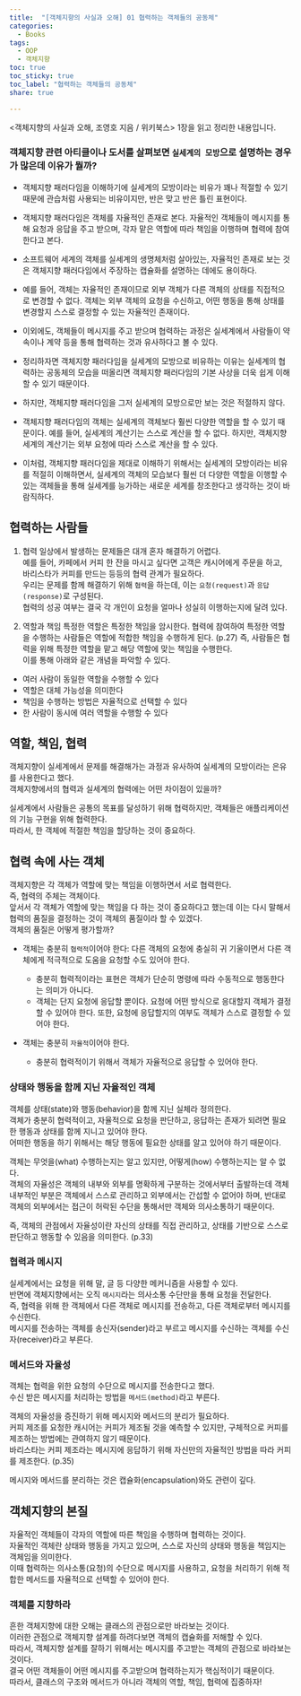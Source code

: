 ```yaml
---
title:  "[객체지향의 사실과 오해] 01 협력하는 객체들의 공동체"
categories: 
  - Books
tags:
  - OOP
  - 객체지향
toc: true
toc_sticky: true
toc_label: "협력하는 객체들의 공동체"
share: true

---
```


<객체지향의 사실과 오해, 조영호 지음 / 위키북스> 1장을 읽고 정리한 내용입니다.  

### 객체지향 관련 아티클이나 도서를 살펴보면 `실세계의 모방`으로 설명하는 경우가 많은데 이유가 뭘까? 
- 객체지향 패러다임을 이해하기에 실세계의 모방이라는 비유가 꽤나 적절할 수 있기 때문에 관습처럼 사용되는 비유이지만, 반은 맞고 반은 틀린 표현이다.


- 객체지향 패러다임은 객체를 자율적인 존재로 본다. 자율적인 객체들이 메시지를 통해 요청과 응답을 주고 받으며, 각자 맡은 역할에 따라 책임을 이행하며 협력에 참여한다고 본다.
- 소프트웨어 세계의 객체를 실세계의 생명체처럼 살아있는, 자율적인 존재로 보는 것은 객체지향 패러다임에서 주장하는 캡슐화를 설명하는 데에도 용이하다.
- 예를 들어, 객체는 자율적인 존재이므로 외부 객체가 다른 객체의 상태를 직접적으로 변경할 수 없다. 객체는 외부 객체의 요청을 수신하고, 어떤 행동을 통해 상태를 변경할지 스스로 결정할 수 있는 자율적인 존재이다.


- 이외에도, 객체들이 메시지를 주고 받으며 협력하는 과정은 실세계에서 사람들이 약속이나 계약 등을 통해 협력하는 것과 유사하다고 볼 수 있다.


- 정리하자면 객체지향 패러다임을 실세계의 모방으로 비유하는 이유는 실세계의 협력하는 공동체의 모습을 떠올리면 객체지향 패러다임의 기본 사상을 더욱 쉽게 이해할 수 있기 때문이다.

- 하지만, 객체지향 패러다임을 그저 실세계의 모방으로만 보는 것은 적절하지 않다.


- 객체지향 패러다임의 객체는 실세계의 객체보다 훨씬 다양한 역할을 할 수 있기 때문이다. 예를 들어, 실세계의 계산기는 스스로 계산을 할 수 없다. 하지만, 객체지향 세계의 계산기는 외부 요청에 따라 스스로 계산을 할 수 있다.
- 이처럼, 객체지향 패러다임을 제대로 이해하기 위해서는 실세계의 모방이라는 비유를 적절히 이해하면서, 실세계의 객체의 모습보다 훨씬 더 다양한 역할을 이행할 수 있는 객체들을 통해 실세계를 능가하는 새로운 세계를 창조한다고 생각하는 것이 바람직하다.

## 협력하는 사람들
1. 협력
일상에서 발생하는 문제들은 대개 혼자 해결하기 어렵다.  
예를 들어, 카페에서 커피 한 잔을 마시고 싶다면 고객은 캐시어에게 주문을 하고, 바리스타가 커피를 만드는 등등의 협력 관계가 필요하다.  
우리는 문제를 함께 해결하기 위해 `협력`을 하는데, 이는 `요청(request)`과 `응답(response)`로 구성된다.  
협력의 성공 여부는 결국 각 개인이 요청을 얼마나 성실히 이행하는지에 달려 있다.  

2. 역할과 책임
특정한 역할은 특정한 책임을 암시한다. 협력에 참여하여 특정한 역할을 수행하는 사람들은 역할에 적합한 책임을 수행하게 된다. (p.27)
즉, 사람들은 협력을 위해 특정한 역할을 맡고 해당 역할에 맞는 책임을 수행한다.  
이를 통해 아래와 같은 개념을 파악할 수 있다.  

- 여러 사람이 동일한 역할을 수행할 수 있다
- 역할은 대체 가능성을 의미한다
- 책임을 수행하는 방법은 자율적으로 선택할 수 있다
- 한 사람이 동시에 여러 역할을 수행할 수 있다

## 역할, 책임, 협력
객체지향이 실세계에서 문제를 해결해가는 과정과 유사하여 실세계의 모방이라는 은유를 사용한다고 했다.  
객체지향에서의 협력과 실세계의 협력에는 어떤 차이점이 있을까?  

실세계에서 사람들은 공통의 목표를 달성하기 위해 협력하지만, 객체들은 애플리케이션의 기능 구현을 위해 협력한다.  
따라서, 한 객체에 적절한 책임을 할당하는 것이 중요하다.  

## 협력 속에 사는 객체
객체지향은 각 객체가 역할에 맞는 책임을 이행하면서 서로 협력한다.  
즉, 협력의 주체는 객체이다.  
앞서서 각 객체가 역할에 맞는 책임을 다 하는 것이 중요하다고 했는데 이는 다시 말해서 협력의 품질을 결정하는 것이 객체의 품질이라 할 수 있겠다.  
객체의 품질은 어떻게 평가할까?

- 객체는 충분히 `협력적`이어야 한다: 다른 객체의 요청에 충실히 귀 기울이면서 다른 객체에게 적극적으로 도움을 요청할 수도 있어야 한다.
  - 충분히 협력적이라는 표현은 객체가 단순히 명령에 따라 수동적으로 행동한다는 의미가 아니다.
  - 객체는 단지 요청에 응답할 뿐이다. 요청에 어떤 방식으로 응대할지 객체가 결정할 수 있어야 한다. 또한, 요청에 응답할지의 여부도 객체가 스스로 결정할 수 있어야 한다.

- 객체는 충분히 `자율적`이어야 한다.
  - 충분히 협력적이기 위해서 객체가 자율적으로 응답할 수 있어야 한다.


### 상태와 행동을 함께 지닌 자율적인 객체
객체를 상태(state)와 행동(behavior)을 함께 지닌 실체라 정의한다.  
객체가 충분히 협력적이고, 자율적으로 요청을 판단하고, 응답하는 존재가 되려면 필요한 행동과 상태를 함께 지니고 있어야 한다.  
어떠한 행동을 하기 위해서는 해당 행동에 필요한 상태를 알고 있어야 하기 때문이다.  

객체는 무엇을(what) 수행하는지는 알고 있지만, 어떻게(how) 수행하는지는 알 수 없다.  
객체의 자율성은 객체의 내부와 외부를 명확하게 구분하는 것에서부터 출발하는데 객체 내부적인 부분은 객체에서 스스로 관리하고 외부에서는 간섭할 수 없어야 하며, 반대로 객체의 외부에서는 접근이 허락된 수단을 통해서만 객체와 의사소통하기 때문이다.  

즉, 객체의 관점에서 자율성이란 자신의 상태를 직접 관리하고, 상태를 기반으로 스스로 판단하고 행동할 수 있음을 의미한다. (p.33)  

### 협력과 메시지
실세계에서는 요청을 위해 말, 글 등 다양한 메커니즘을 사용할 수 있다.  
반면에 객체지향에서는 오직 `메시지`라는 의사소통 수단만을 통해 요청을 전달한다.  
즉, 협력을 위해 한 객체에서 다른 객체로 메시지를 전송하고, 다른 객체로부터 메시지를 수신한다.  
메시지를 전송하는 객체를 송신자(sender)라고 부르고 메시지를 수신하는 객체를 수신자(receiver)라고 부른다.  

### 메서드와 자율성
객체는 협력을 위한 요청의 수단으로 메시지를 전송한다고 했다.  
수신 받은 메시지를 처리하는 방법을 `메서드(method)`라고 부른다.  

객체의 자율성을 증진하기 위해 메시지와 메서드의 분리가 필요하다.  
커피 제조를 요청한 캐시어는 커피가 제조될 것을 예측할 수 있지만, 구체적으로 커피를 제조하는 방법에는 관여하지 않기 때문이다.   
바리스타는 커피 제조라는 메시지에 응답하기 위해 자신만의 자율적인 방법을 따라 커피를 제조한다.  (p.35)  

메시지와 메서드를 분리하는 것은 캡슐화(encapsulation)와도 관련이 깊다.  


## 객체지향의 본질
자율적인 객체들이 각자의 역할에 따른 책임을 수행하며 협력하는 것이다.  
자율적인 객체란 상태와 행동을 가지고 있으며, 스스로 자신의 상태와 행동을 책임지는 객체임을 의미한다.  
이때 협력하는 의사소통(요청)의 수단으로 메시지를 사용하고, 요청을 처리하기 위해 적합한 메서드를 자율적으로 선택할 수 있어야 한다.  

### 객체를 지향하라
흔한 객체지향에 대한 오해는 클래스의 관점으로만 바라보는 것이다.  
이러한 관점으로 객체지향 설계를 하려다보면 객체의 캡슐화를 저해할 수 있다.  
따라서, 객체지향 설계를 잘하기 위해서는 메시지를 주고받는 객체의 관점으로 바라보는 것이다.  
결국 어떤 객체들이 어떤 메시지를 주고받으며 협력하는지가 핵심적이기 때문이다.  
따라서, 클래스의 구조와 메서드가 아니라 객체의 역할, 책임, 협력에 집중하자!
